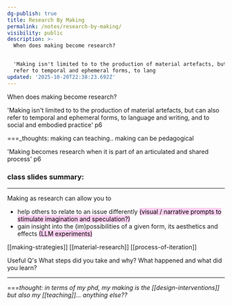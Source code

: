 ```yaml
---
dg-publish: true
title: Research By Making
permalink: /notes/research-by-making/
visibility: public
description: >-
  When does making become research?


  'Making isn't limited to to the production of material artefacts, but can also
  refer to temporal and ephemeral forms, to lang
updated: '2025-10-20T22:38:23.692Z'
---
```

When does making become research?

'Making isn't limited to to the production of material artefacts, but can also refer to temporal and ephemeral forms, to language and writing, and to social and embodied practice' p6

===_thoughts: making can teaching.. making can be pedagogical 
 
'Making becomes research when it is part of an articulated and shared process' p6

### class slides summary: 

---

Making as research can allow you to
- help others to relate to an issue differently <mark style="background: #FFB8EBA6;">(visual / narrative prompts to stimulate imagination and speculation?)</mark>
- gain insight into the (im)possibilities of a given form, its aesthetics and effects <mark style="background: #FFB8EBA6;">(LLM experiments)</mark>

[[making-strategies]]
[[material-research]]
[[process-of-iteration]]

Useful Q's 
What steps did you take and why?
What happened and what did you learn?

---

===_thought: in terms of my phd, my making is the [[design-interventions]] but also my [[teaching]]... anything else??_
